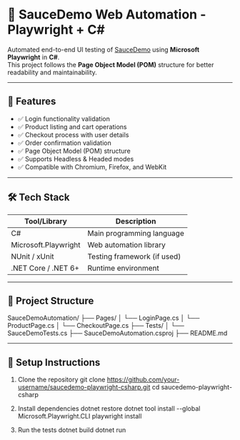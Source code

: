 # 🧪 SauceDemo Web Automation - Playwright + C#

Automated end-to-end UI testing of [SauceDemo](https://www.saucedemo.com/) using **Microsoft Playwright** in **C#**.  
This project follows the **Page Object Model (POM)** structure for better readability and maintainability.

---

## 🚀 Features

- ✅ Login functionality validation
- ✅ Product listing and cart operations
- ✅ Checkout process with user details
- ✅ Order confirmation validation
- ✅ Page Object Model (POM) structure
- ✅ Supports Headless & Headed modes
- ✅ Compatible with Chromium, Firefox, and WebKit

---

## 🛠 Tech Stack

| Tool/Library         | Description                         |
|----------------------|-------------------------------------|
| C#                   | Main programming language           |
| Microsoft.Playwright | Web automation library              |
| NUnit / xUnit        | Testing framework (if used)         |
| .NET Core / .NET 6+  | Runtime environment                 |

---

## 📂 Project Structure
SauceDemoAutomation/
├── Pages/
│   └── LoginPage.cs
│   └── ProductPage.cs
│   └── CheckoutPage.cs
├── Tests/
│   └── SauceDemoTests.cs
├── SauceDemoAutomation.csproj
├── README.md


---

## 🔧 Setup Instructions

1. Clone the repository
git clone https://github.com/your-username/saucedemo-playwright-csharp.git
cd saucedemo-playwright-csharp

2. Install dependencies
dotnet restore
dotnet tool install --global Microsoft.Playwright.CLI
playwright install

3. Run the tests
dotnet build
dotnet run
